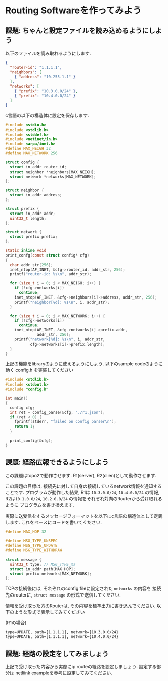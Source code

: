 # Routing Softwareを作ってみよう

## 課題: ちゃんと設定ファイルを読み込めるようにしよう

以下のファイルを読み取れるようにします.
```json
{
  "router-id": "1.1.1.1",
  "neighbors": [
    { "address": "10.255.1.1" }
  ],
  "networks": [
    { "prefix": "10.3.0.0/24" },
    { "prefix": "10.4.0.0/24" }
  ]
}
```

c言語の以下の構造体に設定を保存します.
```c
#include <stdio.h>
#include <stdlib.h>
#include <stddef.h>
#include <netinet/in.h>
#include <arpa/inet.h>
#define MAX_NEIGH 32
#define MAX_NETWORK 256

struct config {
  struct in_addr router_id;
  struct neighbor *neighbors[MAX_NEIGH];
  struct network *networks[MAX_NETWORK];
};

struct neighbor {
  struct in_addr address;
};

struct prefix {
  struct in_addr addr;
  uint32_t length;
};

struct network {
  struct prefix prefix;
};

static inline void
print_confg(const struct config* cfg)
{
  char addr_str[256];
  inet_ntop(AF_INET, &cfg->router_id, addr_str, 256);
  printf("router-id: %s\n", addr_str);

  for (size_t i = 0; i < MAX_NEIGH; i++) {
    if (!cfg->networks[i])
      continue;
    inet_ntop(AF_INET, &cfg->neighbors[i]->address, addr_str, 256);
    printf("neighbor[%d]: %s\n", i, addr_str);
  }

  for (size_t i = 0; i < MAX_NETWORK; i++) {
    if (!cfg->networks[i])
      continue;
    inet_ntop(AF_INET, &cfg->networks[i]->prefix.addr,
              addr_str, 256);
    printf("network[%d]: %s\n", i, addr_str,
           cfg->networks[i]->prefix.length);
  }
}
```

上記の機能をlibraryのように使えるようにしよう.
以下のsample codeのように動く config.h を実装してください
```c
#include <stdlib.h>
#include <stdout.h>
#include "config.h"

int main()
{
  config cfg;
  int ret = config_parse(&cfg, "./r1.json");
  if (ret < 0) {
    fprintf(stderr, "failed on config parser\n");
    return 1;
  }
  
  print_config(&cfg);
}
```

## 課題: 経路広報できるようにしよう

この課題はtopo2で動作させます.
R1(server), R2(clien)として動作させます.

この課題の目標は, 接続先に対して自身の接続しているnetwork情報を通知することです.
プログラムが動作した結果, R1は `10.3.0.0/24`, `10.4.0.0/24` の情報,
R2は`10.1.0.0/24`, `10.2.0.0/24` の情報をそれぞれ対向のRouterから受け取れるように
プログラムを書き換えます.

実際に送受信をするメッセージフォーマットを以下にc言語の構造体として定義します.
これをベースにコードを書いてください.

```c
#define MAX_HOP 32

#define MSG_TYPE_UNSPEC
#define MSG_TYPE_UPDATE
#define MSG_TYPE_WITHDRAW

struct message {
  uint32_t type; // MSG_TYPE_XX
  struct in_addr path[MAX_HOP];
  struct prefix networks[MAX_NETWORK];
};
```

TCPの接続後には, それぞれのconfig fileに設定された `networks` の内容を
接続先のrouterに, `struct message` の形式で送信してください.

情報を受け取った方のRouterは, その内容を標準出力に書き込んでください.
以下のような形式で表示してみてください

(R1の場合)
```
type=UPDATE, path=[1.1.1.1], network={10.3.0.0/24}
type=UPDATE, path=[1.1.1.1], network={10.4.0.0/24}
```

## 課題: 経路の設定をしてみましょう

上記で受け取った内容から実際にip routeの経路を設定しましょう.
設定する部分は netliink exampleを参考に設定してみてください.
